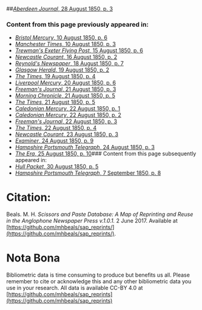 ##[*Aberdeen Journal*, 28 August 1850, p. 3](https://mhbeals.github.io/sap_html/Aberdeen-Journal/Aberdeen-Journal-28-August-1850-p-3)

### Content from this page previously appeared in:
+ [*Bristol Mercury*, 10 August 1850, p. 6](https://mhbeals.github.io/sap_html/Bristol-Mercury/Bristol-Mercury-10-August-1850-p-6)
+ [*Manchester Times*, 10 August 1850, p. 3](https://mhbeals.github.io/sap_html/Manchester-Times/Manchester-Times-10-August-1850-p-3)
+ [*Trewman's Exeter Flying Post*, 15 August 1850, p. 6](https://mhbeals.github.io/sap_html/Trewman's-Exeter-Flying-Post/Trewman's-Exeter-Flying-Post-15-August-1850-p-6)
+ [*Newcastle Courant*, 16 August 1850, p. 2](https://mhbeals.github.io/sap_html/Newcastle-Courant/Newcastle-Courant-16-August-1850-p-2)
+ [*Reynold's Newspaper*, 18 August 1850, p. 7](https://mhbeals.github.io/sap_html/Reynold's-Newspaper/Reynold's-Newspaper-18-August-1850-p-7)
+ [*Glasgow Herald*, 19 August 1850, p. 2](https://mhbeals.github.io/sap_html/Glasgow-Herald/Glasgow-Herald-19-August-1850-p-2)
+ [*The Times*, 19 August 1850, p. 4](https://mhbeals.github.io/sap_html/The-Times/The-Times-19-August-1850-p-4)
+ [*Liverpool Mercury*, 20 August 1850, p. 6](https://mhbeals.github.io/sap_html/Liverpool-Mercury/Liverpool-Mercury-20-August-1850-p-6)
+ [*Freeman's Journal*, 21 August 1850, p. 3](https://mhbeals.github.io/sap_html/Freeman's-Journal/Freeman's-Journal-21-August-1850-p-3)
+ [*Morning Chronicle*, 21 August 1850, p. 5](https://mhbeals.github.io/sap_html/Morning-Chronicle/Morning-Chronicle-21-August-1850-p-5)
+ [*The Times*, 21 August 1850, p. 5](https://mhbeals.github.io/sap_html/The-Times/The-Times-21-August-1850-p-5)
+ [*Caledonian Mercury*, 22 August 1850, p. 1](https://mhbeals.github.io/sap_html/Caledonian-Mercury/Caledonian-Mercury-22-August-1850-p-1)
+ [*Caledonian Mercury*, 22 August 1850, p. 2](https://mhbeals.github.io/sap_html/Caledonian-Mercury/Caledonian-Mercury-22-August-1850-p-2)
+ [*Freeman's Journal*, 22 August 1850, p. 3](https://mhbeals.github.io/sap_html/Freeman's-Journal/Freeman's-Journal-22-August-1850-p-3)
+ [*The Times*, 22 August 1850, p. 4](https://mhbeals.github.io/sap_html/The-Times/The-Times-22-August-1850-p-4)
+ [*Newcastle Courant*, 23 August 1850, p. 3](https://mhbeals.github.io/sap_html/Newcastle-Courant/Newcastle-Courant-23-August-1850-p-3)
+ [*Examiner*, 24 August 1850, p. 9](https://mhbeals.github.io/sap_html/Examiner/Examiner-24-August-1850-p-9)
+ [*Hampshire Portsmouth Telegraph*, 24 August 1850, p. 3](https://mhbeals.github.io/sap_html/Hampshire-Portsmouth-Telegraph/Hampshire-Portsmouth-Telegraph-24-August-1850-p-3)
+ [*The Era*, 25 August 1850, p. 10](https://mhbeals.github.io/sap_html/The-Era/The-Era-25-August-1850-p-10)### Content from this page subsequently appeared in:
+ [*Hull Packet*, 30 August 1850, p. 5](https://mhbeals.github.io/sap_html/Hull-Packet/Hull-Packet-30-August-1850-p-5)
+ [*Hampshire Portsmouth Telegraph*, 7 September 1850, p. 8](https://mhbeals.github.io/sap_html/Hampshire-Portsmouth-Telegraph/Hampshire-Portsmouth-Telegraph-7-September-1850-p-8)
                    
# Citation: 

Beals. M. H. *Scissors and Paste Database: A Map of Reprinting and Reuse in the Anglophone Newspaper Press v.1.0.1.* 2 June 2017. Available at [https://github.com/mhbeals/sap_reprints/](https://github.com/mhbeals/sap_reprints/). 
                    
# Nota Bona

Bibliometric data is time consuming to produce but benefits us all. Please remember to cite or acknowledge this and any other bibliometric data you use in your research. All data is available CC-BY 4.0 at [https://github.com/mhbeals/sap_reprints](https://github.com/mhbeals/sap_reprints)